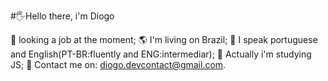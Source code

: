 #🖐️Hello there, i'm Diogo

🔭 looking a job at the moment;
🌎 I'm living on Brazil;
💬 I speak portuguese and English(PT-BR:fluently and ENG:intermediar);
🌱 Actually i'm studying JS;
📧 Contact me on: diogo.devcontact@gmail.com.


